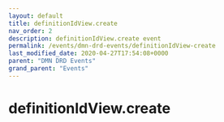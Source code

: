 ```yaml
---
layout: default
title: definitionIdView.create 
nav_order: 2
description: definitionIdView.create event
permalink: /events/dmn-drd-events/definitionIdView-create
last_modified_date: 2020-04-27T17:54:08+0000
parent: "DMN DRD Events"
grand_parent: "Events"
---
```


# definitionIdView.create
